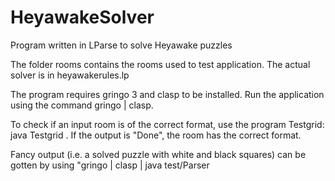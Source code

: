 # HeyawakeSolver
Program written in LParse to solve Heyawake puzzles


The folder rooms contains the rooms used to test application. The actual solver is in heyawakerules.lp

The program requires gringo 3 and clasp to be installed. Run the application using the command gringo <room to test> | clasp. 

To check if an input room is of the correct format, use the program Testgrid: java Testgrid <room>. If the output is "Done", the room has the correct format.

Fancy output (i.e. a solved puzzle with white and black squares) can be gotten by using "gringo <room to test> | clasp | java test/Parser
